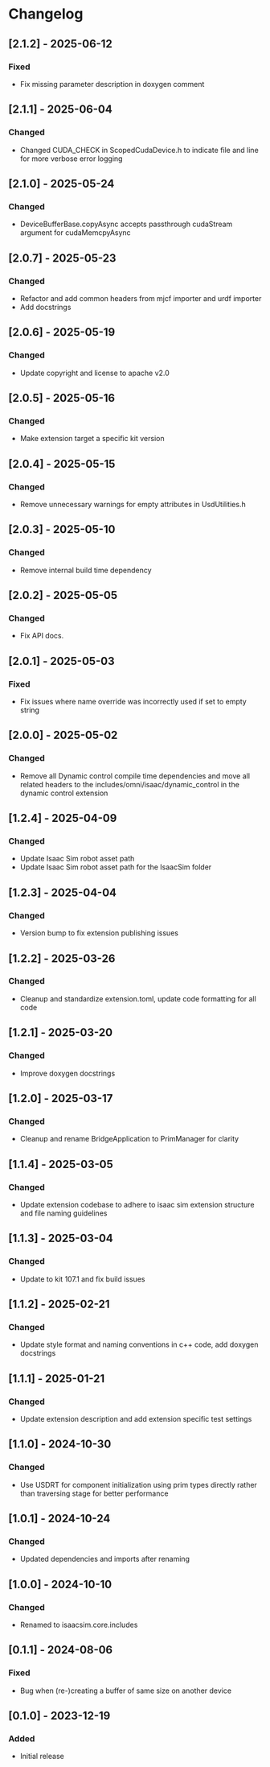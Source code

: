 # Changelog

## [2.1.2] - 2025-06-12
### Fixed
- Fix missing parameter description in doxygen comment

## [2.1.1] - 2025-06-04
### Changed
- Changed CUDA_CHECK in ScopedCudaDevice.h to indicate file and line for more verbose error logging

## [2.1.0] - 2025-05-24
### Changed
- DeviceBufferBase<T>.copyAsync accepts passthrough cudaStream argument for cudaMemcpyAsync

## [2.0.7] - 2025-05-23
### Changed
- Refactor and add common headers from mjcf importer and urdf importer
- Add docstrings

## [2.0.6] - 2025-05-19
### Changed
- Update copyright and license to apache v2.0

## [2.0.5] - 2025-05-16
### Changed
- Make extension target a specific kit version

## [2.0.4] - 2025-05-15
### Changed
- Remove unnecessary warnings for empty attributes in UsdUtilities.h

## [2.0.3] - 2025-05-10
### Changed
- Remove internal build time dependency

## [2.0.2] - 2025-05-05
### Changed
- Fix API docs.

## [2.0.1] - 2025-05-03
### Fixed
- Fix issues where name override was incorrectly used if set to empty string

## [2.0.0] - 2025-05-02
### Changed
- Remove all Dynamic control compile time dependencies and move all related headers to the includes/omni/isaac/dynamic_control in the dynamic control extension

## [1.2.4] - 2025-04-09
### Changed
- Update Isaac Sim robot asset path
- Update Isaac Sim robot asset path for the IsaacSim folder

## [1.2.3] - 2025-04-04
### Changed
- Version bump to fix extension publishing issues

## [1.2.2] - 2025-03-26
### Changed
- Cleanup and standardize extension.toml, update code formatting for all code

## [1.2.1] - 2025-03-20
### Changed
- Improve doxygen docstrings

## [1.2.0] - 2025-03-17
### Changed
- Cleanup and rename BridgeApplication to PrimManager for clarity

## [1.1.4] - 2025-03-05
### Changed
- Update extension codebase to adhere to isaac sim extension structure and file naming  guidelines

## [1.1.3] - 2025-03-04
### Changed
- Update to kit 107.1 and fix build issues

## [1.1.2] - 2025-02-21
### Changed
- Update style format and naming conventions in c++ code, add doxygen docstrings

## [1.1.1] - 2025-01-21
### Changed
- Update extension description and add extension specific test settings

## [1.1.0] - 2024-10-30
### Changed
- Use USDRT for component initialization using prim types directly rather than traversing stage for better performance

## [1.0.1] - 2024-10-24
### Changed
- Updated dependencies and imports after renaming

## [1.0.0] - 2024-10-10
### Changed
- Renamed to isaacsim.core.includes

## [0.1.1] - 2024-08-06
### Fixed
- Bug when (re-)creating a buffer of same size on another device

## [0.1.0] - 2023-12-19
### Added
- Initial release

